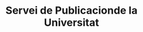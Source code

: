 ---
title: "Servei de Publicacionde la Universitat"
url: /valencia/servei-de-publicacionde-la-universitat/
shop: libros
---